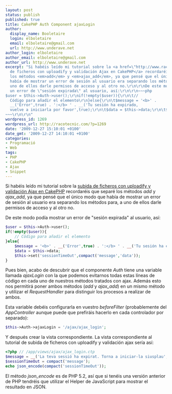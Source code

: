 ```yaml
---
layout: post
status: publish
published: true
title: CakePHP Auth Component ajaxLogin
author:
  display_name: Booletaire
  login: elboletaire
  email: elboletaire@gmail.com
  url: http://www.underave.net
author_login: elboletaire
author_email: elboletaire@gmail.com
author_url: http://www.underave.net
excerpt: "Si habéis leído mi tutorial sobre la <a href=\"http://www.racotecnic.com/2009/10/subida-de-ficheros-con-uploadify-y-validacion-ajax-en-cakephp/\">subida
  de ficheros con uploadify y validación Ajax en CakePHP</a> recordaréis que separé
  los métodos <em>add</em> y <em>ajax_add</em>, ya que pensé que el único modo que
  había de mostrar un error de sesión al usuario era separando los métodos para, a
  uno de ellos darle permisos de acceso y al otro no.\r\n\r\nDe este modo podía mostrar
  un error de \"sesión expirada\" al usuario, así:\r\n\r\n~~~php
$user = $this->Auth->user();\r\nif(!empty($user)){\r\n\t//
  Código para añadir el elemento\r\n}else{\r\n\t$message = '<b>' .
  __('Error',true) . ':</b> ' . __('Tu sesión ha expirado,
  vuelve a iniciarla por favor',true);\r\n\t$data = $this->data;\r\n\t$this->set('sessionTimeOut',compact('message','data'));\r\n}
~~~\r\n\r\n"
wordpress_id: 1269
wordpress_url: http://racotecnic.com/?p=1269
date: '2009-12-27 15:10:01 +0100'
date_gmt: '2009-12-27 14:10:01 +0100'
categories:
- Programació
- Web
tags:
- PHP
- CakePHP
- Ajax
- Snippet
---
```


Si habéis leído mi tutorial sobre la <a href="http://www.racotecnic.com/2009/10/subida-de-ficheros-con-uploadify-y-validacion-ajax-en-cakephp/">subida de ficheros con uploadify y validación Ajax en CakePHP</a> recordaréis que separé los métodos <em>add</em> y <em>ajax_add</em>, ya que pensé que el único modo que había de mostrar un error de sesión al usuario era separando los métodos para, a uno de ellos darle permisos de acceso y al otro no.

De este modo podía mostrar un error de "sesión expirada" al usuario, así:

~~~php
$user = $this->Auth->user();
if(!empty($user)){
	// Código para añadir el elemento
}else{
	$message = '<b>' . __('Error',true) . ':</b> ' . __('Tu sesión ha expirado, vuelve a iniciarla por favor',true);
	$data = $this->data;
	$this->set('sessionTimeOut',compact('message','data'));
}
~~~

<a id="more"></a><a id="more-1269"></a>

Pues bien, acabo de descubrir que el componente <em>Auth</em> tiene una variable llamada <em>ajaxLogin</em> con la que podemos evitarnos todas estas líneas de código en cada uno de nuestros métodos tratados con ajax. Además esto nos permitirá poner ambos métodos (<em>add</em> y <em>ajax_add</em>) en un mismo método y utilizar el <em>RequestHandler</em> para distinguir los procesos a realizar de ambos.

Esta variable debéis configurarla en vuestro <em>beforeFilter</em> (probablemente del <em>AppController</em> aunque puede que prefiráis hacerlo en cada controlador por separado):

~~~php
$this->Auth->ajaxLogin = '/ajax/ajax_login';
~~~

Y después crear la vista correspondiente. La vista correspondiente al tutorial de subida de ficheros con uploadify y validación ajax sería así:

~~~php
<?php // /app/views/ajax/ajax_login.ctp
$message = __('La teva sessió ha expirat. Torna a iniciar-la siusplau',true);
$sessionTimeOut = compact('message');
echo json_encode(compact('sessionTimeOut'));
~~~

El método <em>json_encode</em> es de PHP 5.2, así que si tenéis una versión anterior de PHP tendréis que utilizar el Helper de JavaScript para mostrar el resultado en JSON.
